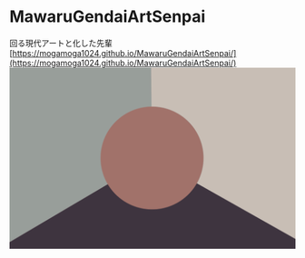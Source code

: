 # MawaruGendaiArtSenpai
回る現代アートと化した先輩  
[https://mogamoga1024.github.io/MawaruGendaiArtSenpai/](https://mogamoga1024.github.io/MawaruGendaiArtSenpai/)  
<img src="./sample.gif" width="600">
